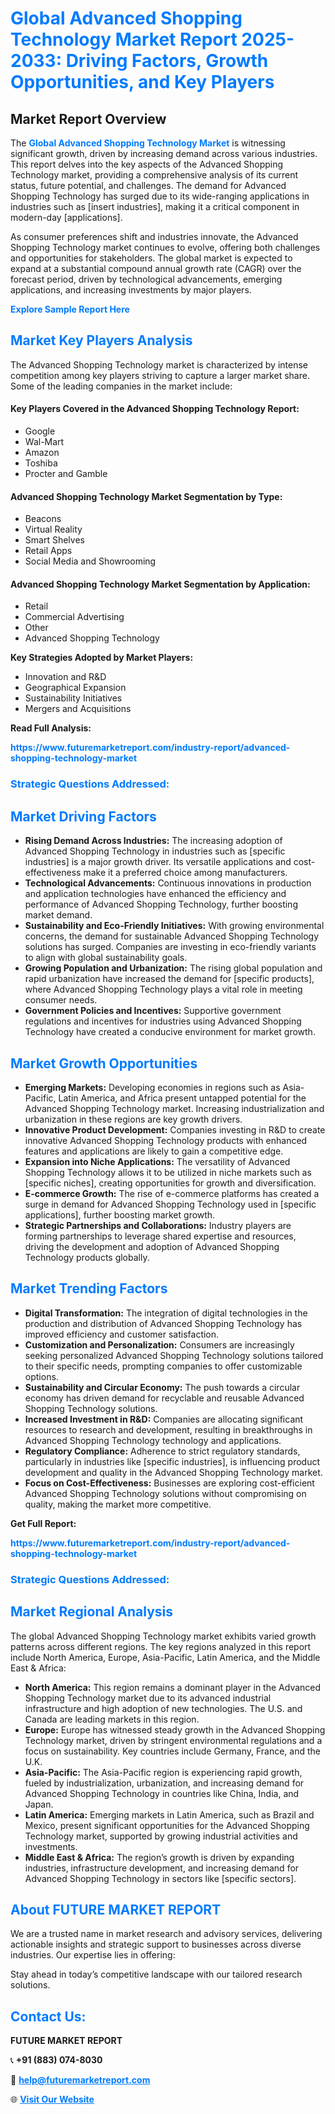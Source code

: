 <h1 style="color: #007BFF;">Global Advanced Shopping Technology Market Report 2025-2033: Driving Factors, Growth Opportunities, and Key Players</h1>

<section id="overview">
<h2>Market Report Overview</h2>
<p>The <a href="https://www.futuremarketreport.com/industry-report/advanced-shopping-technology-market" style="color: #007BFF; text-decoration: none;"><strong>Global Advanced Shopping Technology Market</strong></a> is witnessing significant growth, driven by increasing demand across various industries. This report delves into the key aspects of the Advanced Shopping Technology market, providing a comprehensive analysis of its current status, future potential, and challenges. The demand for Advanced Shopping Technology has surged due to its wide-ranging applications in industries such as [insert industries], making it a critical component in modern-day [applications].</p>
<p>As consumer preferences shift and industries innovate, the Advanced Shopping Technology market continues to evolve, offering both challenges and opportunities for stakeholders. The global market is expected to expand at a substantial compound annual growth rate (CAGR) over the forecast period, driven by technological advancements, emerging applications, and increasing investments by major players.</p>
</section>

<section id="overview">
<p><a href="https://www.futuremarketreport.com/request-sample/reportId=116613" style="color: #007BFF; text-decoration: none;"><strong>Explore Sample Report Here</strong></a></p>
</section>

<section id="key-players">
<h2 style="color: #007BFF;">Market Key Players Analysis</h2>
<p>The Advanced Shopping Technology market is characterized by intense competition among key players striving to capture a larger market share. Some of the leading companies in the market include:</p>
<h4>Key Players Covered in the Advanced Shopping Technology Report:</h4>
<ul><li>Google</li><li>Wal-Mart</li><li>Amazon</li><li>Toshiba</li><li>Procter and Gamble</li></ul>
<h4>Advanced Shopping Technology Market Segmentation by Type:</h4>
<ul><li>Beacons</li><li>Virtual Reality</li><li>Smart Shelves</li><li>Retail Apps</li><li>Social Media and Showrooming</li></ul>

<h4>Advanced Shopping Technology Market Segmentation by Application:</h4>
<ul><li>Retail</li><li>Commercial Advertising</li><li>Other</li><li>Advanced Shopping Technology</li></ul>
<p><strong>Key Strategies Adopted by Market Players:</strong></p>
<ul>
<li>Innovation and R&D</li>
<li>Geographical Expansion</li>
<li>Sustainability Initiatives</li>
<li>Mergers and Acquisitions</li>
</ul>
</section>

<section>
<p><strong>Read Full Analysis: </strong></p><a href="https://www.futuremarketreport.com/industry-report/advanced-shopping-technology-market" style="color: #007BFF; text-decoration: none;"><strong>https://www.futuremarketreport.com/industry-report/advanced-shopping-technology-market</strong></a>
<h3 style="color: #007BFF;">Strategic Questions Addressed:</h3>
</section>

<section id="driving-factors">
<h2 style="color: #007BFF;">Market Driving Factors</h2>
<ul>
<li><strong>Rising Demand Across Industries:</strong> The increasing adoption of Advanced Shopping Technology in industries such as [specific industries] is a major growth driver. Its versatile applications and cost-effectiveness make it a preferred choice among manufacturers.</li>
<li><strong>Technological Advancements:</strong> Continuous innovations in production and application technologies have enhanced the efficiency and performance of Advanced Shopping Technology, further boosting market demand.</li>
<li><strong>Sustainability and Eco-Friendly Initiatives:</strong> With growing environmental concerns, the demand for sustainable Advanced Shopping Technology solutions has surged. Companies are investing in eco-friendly variants to align with global sustainability goals.</li>
<li><strong>Growing Population and Urbanization:</strong> The rising global population and rapid urbanization have increased the demand for [specific products], where Advanced Shopping Technology plays a vital role in meeting consumer needs.</li>
<li><strong>Government Policies and Incentives:</strong> Supportive government regulations and incentives for industries using Advanced Shopping Technology have created a conducive environment for market growth.</li>
</ul>
</section>

<section id="growth-opportunities">
<h2 style="color: #007BFF;">Market Growth Opportunities</h2>
<ul>
<li><strong>Emerging Markets:</strong> Developing economies in regions such as Asia-Pacific, Latin America, and Africa present untapped potential for the Advanced Shopping Technology market. Increasing industrialization and urbanization in these regions are key growth drivers.</li>
<li><strong>Innovative Product Development:</strong> Companies investing in R&D to create innovative Advanced Shopping Technology products with enhanced features and applications are likely to gain a competitive edge.</li>
<li><strong>Expansion into Niche Applications:</strong> The versatility of Advanced Shopping Technology allows it to be utilized in niche markets such as [specific niches], creating opportunities for growth and diversification.</li>
<li><strong>E-commerce Growth:</strong> The rise of e-commerce platforms has created a surge in demand for Advanced Shopping Technology used in [specific applications], further boosting market growth.</li>
<li><strong>Strategic Partnerships and Collaborations:</strong> Industry players are forming partnerships to leverage shared expertise and resources, driving the development and adoption of Advanced Shopping Technology products globally.</li>
</ul>
</section>

<section id="trending-factors">
<h2 style="color: #007BFF;">Market Trending Factors</h2>
<ul>
<li><strong>Digital Transformation:</strong> The integration of digital technologies in the production and distribution of Advanced Shopping Technology has improved efficiency and customer satisfaction.</li>
<li><strong>Customization and Personalization:</strong> Consumers are increasingly seeking personalized Advanced Shopping Technology solutions tailored to their specific needs, prompting companies to offer customizable options.</li>
<li><strong>Sustainability and Circular Economy:</strong> The push towards a circular economy has driven demand for recyclable and reusable Advanced Shopping Technology solutions.</li>
<li><strong>Increased Investment in R&D:</strong> Companies are allocating significant resources to research and development, resulting in breakthroughs in Advanced Shopping Technology technology and applications.</li>
<li><strong>Regulatory Compliance:</strong> Adherence to strict regulatory standards, particularly in industries like [specific industries], is influencing product development and quality in the Advanced Shopping Technology market.</li>
<li><strong>Focus on Cost-Effectiveness:</strong> Businesses are exploring cost-efficient Advanced Shopping Technology solutions without compromising on quality, making the market more competitive.</li>
</ul>
</section>

<section>
<p><strong>Get Full Report: </strong></p><a href="https://www.futuremarketreport.com/industry-report/advanced-shopping-technology-market" style="color: #007BFF; text-decoration: none;"><strong>https://www.futuremarketreport.com/industry-report/advanced-shopping-technology-market</strong></a>
<h3 style="color: #007BFF;">Strategic Questions Addressed:</h3>
</section>


<section id="regional-analysis">
<h2 style="color: #007BFF;">Market Regional Analysis</h2>
<p>The global Advanced Shopping Technology market exhibits varied growth patterns across different regions. The key regions analyzed in this report include North America, Europe, Asia-Pacific, Latin America, and the Middle East & Africa:</p>
<ul>
<li><strong>North America:</strong> This region remains a dominant player in the Advanced Shopping Technology market due to its advanced industrial infrastructure and high adoption of new technologies. The U.S. and Canada are leading markets in this region.</li>
<li><strong>Europe:</strong> Europe has witnessed steady growth in the Advanced Shopping Technology market, driven by stringent environmental regulations and a focus on sustainability. Key countries include Germany, France, and the U.K.</li>
<li><strong>Asia-Pacific:</strong> The Asia-Pacific region is experiencing rapid growth, fueled by industrialization, urbanization, and increasing demand for Advanced Shopping Technology in countries like China, India, and Japan.</li>
<li><strong>Latin America:</strong> Emerging markets in Latin America, such as Brazil and Mexico, present significant opportunities for the Advanced Shopping Technology market, supported by growing industrial activities and investments.</li>
<li><strong>Middle East & Africa:</strong> The region’s growth is driven by expanding industries, infrastructure development, and increasing demand for Advanced Shopping Technology in sectors like [specific sectors].</li>
</ul>
</section>

<footer>
<h2 style="color: #007BFF;">About FUTURE MARKET REPORT</h2>
<p>We are a trusted name in market research and advisory services, delivering actionable insights and strategic support to businesses across diverse industries. Our expertise lies in offering:</p>

<p>Stay ahead in today’s competitive landscape with our tailored research solutions.</p>

<h2 style="color: #007BFF;">Contact Us:</h2>
<p><strong>FUTURE MARKET REPORT</strong></p>
<p>📞 <strong>+91 (883) 074-8030</strong></p>
<p>📧 <strong><a href="mailto:help@futuremarketreport.com" style="color: #007BFF;">help@futuremarketreport.com</a></strong></p>
<p>🌐 <strong><a href="https://www.futuremarketreport.com/" style="color: #007BFF;">Visit Our Website</a></strong></p>
</footer>